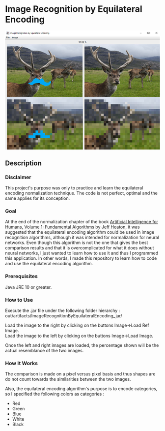 Image Recognition by Equilateral Encoding
=========================================

![Deer Comparison](/readme-images/DeerComparison.png)

Description
-----------

### Disclaimer

This project's purpose was only to practice and learn the equilateral encoding normalization technique. The code is not perfect, optimal and the same applies for its conception.

### Goal

At the end of the normalization chapter of the book [Artificial Intelligence for Humans, Volume 1: Fundamental Algorithms](https://www.heatonresearch.com/aifh/vol1/) by [Jeff Heaton](https://www.heatonresearch.com/about/), it was suggested that the equilateral encoding algorithm could be used in image recognition algorithms, although it was intended for normalization for neural networks. Even though this algorithm is not the one that gives the best comparison results and that it is overcomplicated for what it does without neural networks, I just wanted to learn how to use it and thus I programmed this application. In other words, I made this repository to learn how to code and use the equilateral encoding algorithm.

### Prerequisites

Java JRE 10 or greater.

### How to Use

Execute the .jar file under the following folder hierarchy : out/artifacts/ImageRecognitionByEquilateralEncoding_jar/

Load the image to the right by clicking on the buttons Image->Load Ref Image.  
Load the image to the left by clicking on the buttons Image->Load Image.

Once the left and right images are loaded, the percentage shown will be the actual resemblance of the two images.

### How It Works

The comparison is made on a pixel versus pixel basis and thus shapes are do not count towards the similarities between the two images.

Also, the equilateral encoding algorithm's purpose is to encode categories, so I specified the following colors as categories :
* Red
* Green
* Blue
* White
* Black

